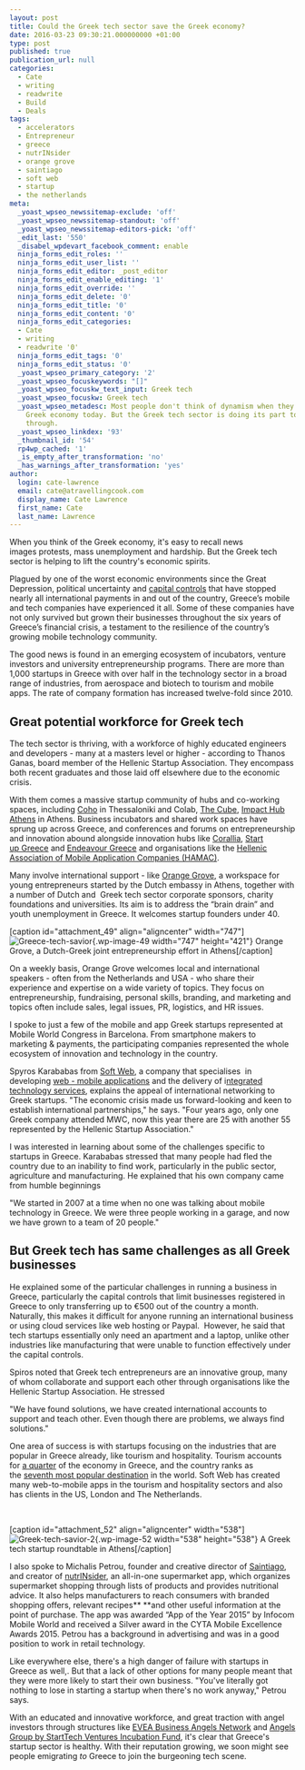 ```yaml
---
layout: post
title: Could the Greek tech sector save the Greek economy?
date: 2016-03-23 09:30:21.000000000 +01:00
type: post
published: true
publication_url: null
categories:
  - Cate
  - writing
  - readwrite
  - Build
  - Deals
tags:
  - accelerators
  - Entrepreneur
  - greece
  - nutrINsider
  - orange grove
  - saintiago
  - soft web
  - startup
  - the netherlands
meta:
  _yoast_wpseo_newssitemap-exclude: 'off'
  _yoast_wpseo_newssitemap-standout: 'off'
  _yoast_wpseo_newssitemap-editors-pick: 'off'
  _edit_last: '550'
  _disabel_wpdevart_facebook_comment: enable
  ninja_forms_edit_roles: ''
  ninja_forms_edit_user_list: ''
  ninja_forms_edit_editor: _post_editor
  ninja_forms_edit_enable_editing: '1'
  ninja_forms_edit_override: ''
  ninja_forms_edit_delete: '0'
  ninja_forms_edit_title: '0'
  ninja_forms_edit_content: '0'
  ninja_forms_edit_categories:
  - Cate
  - writing
  - readwrite '0'
  ninja_forms_edit_tags: '0'
  ninja_forms_edit_status: '0'
  _yoast_wpseo_primary_category: '2'
  _yoast_wpseo_focuskeywords: "[]"
  _yoast_wpseo_focuskw_text_input: Greek tech
  _yoast_wpseo_focuskw: Greek tech
  _yoast_wpseo_metadesc: Most people don't think of dynamism when they think of the
    Greek economy today. But the Greek tech sector is doing its part to pull the country
    through.
  _yoast_wpseo_linkdex: '93'
  _thumbnail_id: '54'
  rp4wp_cached: '1'
  _is_empty_after_transformation: 'no'
  _has_warnings_after_transformation: 'yes'
author:
  login: cate-lawrence
  email: cate@atravellingcook.com
  display_name: Cate Lawrence
  first_name: Cate
  last_name: Lawrence
---
```

When you think of the Greek economy, it's easy to recall news
images protests, mass unemployment and hardship. But the Greek tech
sector is helping to lift the country's economic spirits.

Plagued by one of the worst economic environments since the Great
Depression, political uncertainty and [capital
controls](http://www.economist.com/news/europe/21664223-modern-society-can-function-without-known-comforts-and-conveniences-life-under-capital-controls) that
have stopped nearly all international payments in and out of the
country, Greece’s mobile and tech companies have experienced it all.
Some of these companies have not only survived but grown their
businesses throughout the six years of Greece’s financial crisis, a
testament to the resilience of the country’s growing mobile technology
community.

The good news is found in an emerging ecosystem of incubators, venture
investors and university entrepreneurship programs. There are more than
1,000 startups in Greece with over half in the technology sector in a
broad range of industries, from aerospace and biotech to tourism and
mobile apps. The rate of company formation has increased twelve-fold
since 2010.

Great potential workforce for Greek tech
----------------------------------------

The tech sector is thriving, with a workforce of highly educated
engineers and developers - many at a masters level or higher - according
to Thanos Ganas, board member of the Hellenic Startup Association. They
encompass both recent graduates and those laid off elsewhere due to the
economic crisis.

With them comes a massive startup community of hubs and co-working
spaces, including [Coho](http://www.coho.gr/home/en/) in Thessaloniki
and Colab, [The Cube](http://thecube.gr/), [Impact Hub
Athens](http://athens.impacthub.net/en/) in Athens. Business incubators
and shared work spaces have sprung up across Greece, and conferences and
forums on entrepreneurship and innovation abound alongside innovation
hubs like [Corallia](http://www.corallia.org/en/), [Start
up Greece](http://www.startupgreece.gov.gr/) and [Endeavour
Greece](http://endeavor.org.gr/) and organisations like the [Hellenic
Association of Mobile Application Companies
(HAMAC)](http://www.sekee.gr/default.aspx?lang=el-GR&page=1).

Many involve international support - like [Orange
Grove](http://orangegrove.biz/), a workspace for young entrepreneurs
started by the Dutch embassy in Athens, together with a number of Dutch
and  Greek tech sector corporate sponsors, charity foundations and
universities. Its aim is to address the “brain drain” and youth
unemployment in Greece. It welcomes startup founders under 40.

\[caption id="attachment\_49" align="aligncenter"
width="747"\]![Greece-tech-savior](rw-import/Greece-300x169.jpg){.wp-image-49
width="747" height="421"} Orange Grove, a Dutch-Greek joint
entrepreneurship effort in Athens\[/caption\]

On a weekly basis, Orange Grove welcomes local and international
speakers - often from the Netherlands and USA - who share their
experience and expertise on a wide variety of topics. They focus on
entrepreneurship, fundraising, personal skills, branding, and marketing
and topics often include sales, legal issues, PR, logistics, and HR
issues.

I spoke to just a few of the mobile and app Greek startups represented
at Mobile World Congress in Barcelona. From smartphone makers to
marketing & payments, the participating companies represented the whole
ecosystem of innovation and technology in the country.

Spyros Karababas from [Soft Web](http://www.softweb.gr/en/), a company
that specialises  in developing [web - mobile
applications](https://play.google.com/store/apps/developer?id=SOFTWeb%20-%20Adaptive%20I.T.%20Solutions&hl=elhttp://pocketwarp.com/) and
the delivery of i[ntegrated technology
services](https://play.google.com/store/apps/developer?id=SOFTWeb%20-%20Adaptive%20I.T.%20Solutions&hl=el), explains
the appeal of international networking to Greek startups. "The economic
crisis made us forward-looking and keen to establish international
partnerships," he says. "Four years ago, only one Greek company attended
MWC, now this year there are 25 with another 55 represented by
the Hellenic Startup Association."

I was interested in learning about some of the challenges specific to
startups in Greece. Karababas stressed that many people had fled the
country due to an inability to find work, particularly in the public
sector, agriculture and manufacturing. He explained that his own company
came from humble beginnings

"We started in 2007 at a time when no one was talking about mobile
technology in Greece. We were three people working in a garage, and now
we have grown to a team of 20 people."

But Greek tech has same challenges as all Greek businesses
----------------------------------------------------------

He explained some of the particular challenges in running a business in
Greece, particularly the capital controls that limit businesses
registered in Greece to only transferring up to €500 out of the country
a month. Naturally, this makes it difficult for anyone running an
international business or using cloud services like web hosting or
Paypal.  However, he said that tech startups essentially only need an
apartment and a laptop, unlike other industries like manufacturing that
were unable to function effectively under the capital controls.

Spiros noted that Greek tech entrepreneurs are an innovative group, many
of whom collaborate and support each other through organisations like
the Hellenic Startup Association. He stressed

"We have found solutions, we have created international accounts to
support and teach other. Even though there are problems, we always find
solutions."

One area of success is with startups focusing on the industries that are
popular in Greece already, like tourism and hospitality. Tourism
accounts for [a
quarter](http://www.wsj.com/articles/can-greek-businesses-even-survive-1423615283) of
the economy in Greece, and the country ranks as the [seventh most
popular
destination](http://techcrunch.com/2015/07/13/securing-startups-will-be-yet-another-gauntlet-for-greece/) in
the world. Soft Web has created many web-to-mobile apps in the tourism
and hospitality sectors and also has clients in the US, London and The
Netherlands.

 

\[caption id="attachment\_52" align="aligncenter"
width="538"\]![Greek-tech-savior-2](rw-import/greek2.jpg){.wp-image-52
width="538" height="538"} A Greek tech startup roundtable in
Athens\[/caption\]

I also spoke to Michalis Petrou, founder and creative director
of [Saintiago](http://nutrinsider.wix.com/saintiago), and creator
of [nutrINsider](http://www.nutrinsider.gr/), an all-in-one supermarket
app, which organizes supermarket shopping through lists of products and
provides nutritional advice. It also helps manufacturers to reach
consumers with branded shopping offers, relevant recipes** **and other
useful information at the point of purchase. The app was awarded “App of
the Year 2015” by Infocom Mobile World and received a Silver award in
the CYTA Mobile Excellence Awards 2015. Petrou has a background in
advertising and was in a good position to work in retail technology.

Like everywhere else, there's a high danger of failure with startups in
Greece as well,. But that a lack of other options for many people meant
that they were more likely to start their own business. "You've
literally got nothing to lose in starting a startup when there's no work
anyway," Petrou says.

With an educated and innovative workforce, and great traction with angel
investors through structures like [EVEA Business Angels
Network](http://www.businessangelsgreece.gr/) and [Angels Group by
StartTech Ventures Incubation
Fund](http://blog.starttechventures.com/?p=934), it's clear that
Greece's startup sector is healthy. With their reputation growing, we
soon might see people emigrating *to* Greece to join the burgeoning tech
scene.
